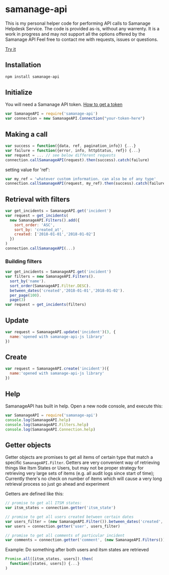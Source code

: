 # samanage-api

This is my personal helper code for performing API calls to Samanage Helpdesk Service. The code is provided as-is, without any warrenty.
It is a work in progress and may not support all the options offered by the Samanage API
Feel free to contact me with requests, issues or questions.

[Try it](https://npm.runkit.com/samanage-api)

## Installation
```sh
npm install samanage-api
```

## Initialize
You will need a Samanage API token. [How to get a token](https://community.samanage.com/docs/DOC-1459-encrypted-tokens-authentication-for-api-integration-overview)

```javascript
var SamanageAPI = require('samanage-api')
var connection = new SamanageAPI.Connection("your-token-here")
```

## Making a call
```javascript
var success = function({data, ref, pagination_info}) {...}
var failure = function({error, info, httpStatus, ref}) {...}
var request = ... // see below different requests
connection.callSamanageAPI(request).then(success).catch(failure)
```

setting value for 'ref':
```javascript
var my_ref = 'whatever custom information. can also be of any type'
connection.callSamanageAPI(request, my_ref).then(success).catch(failure)
```


## Retrieval with filters
```javascript
var get_incidents = SamanageAPI.get('incident')
var request = get_incidents(
  new SamanageAPI.Filters().add({
    sort_order: 'ASC',
    sort_by: 'created_at',
    created: ['2018-01-01','2018-01-02']
  })
)
connection.callSamanageAPI(...)
```

### Building filters
```javascript
var get_incidents = SamanageAPI.get('incident')
var filters = new SamanageAPI.Filters().
  sort_by('name').
  sort_order(SamanageAPI.Filter.DESC).
  between_dates('created','2018-01-01','2018-01-02').
  per_page(100).
  page(3)
var request = get_incidents(filters)
```

## Update
```javascript
var request = SamanageAPI.update('incident')(3, {
  name:'opened with samanage-api-js library'
})
```

## Create
```javascript
var request = SamanageAPI.create('incident')({
  name:'opened with samanage-api-js library'
})
```

## Help

SamanageAPI has built in help.
Open a new node console, and execute this:

```javascript
var SamanageAPI = require('samanage-api')
console.log(SamanageAPI.help)
console.log(SamanageAPI.Filters.help)
console.log(SamanageAPI.Connection.help)
```

## Getter objects
Getter objects are promises to get all items of certain type that match a specific `SamanageAPI.Filter`.
Getters are very convenient way of retrieving things like Itsm States or Users,
but may not be proper strategy for retrieving very large sets of items
(e.g. all audit logs since start of time);
Currently there's no check on number of items which will cause a very long retrieval process so just go ahead and experiment

Getters are defined like this:

```javascript
// promise to get all ITSM states:
var itsm_states = connection.getter('itsm_state')

// promise to get all users created between certain dates
var users_filter = (new SamanageAPI.Filter()).between_dates('created','2017-01-01','2018-07-07')
var users = connection.getter('user', users_filter)

// promise to get all comments of particular incident
var comments = connection.getter('comment', (new SamanageAPI.Filters()), 'incidents/' + incident.id)
```

Example: Do something after both users and itsm states are retrieved

```javascript
Promise.all([itsm_states, users]).then(
  function([states, users]) {...}
)
```


